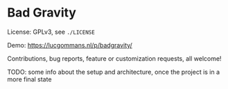 # Bad Gravity

License: GPLv3, see `./LICENSE`

Demo: https://lucgommans.nl/p/badgravity/

Contributions, bug reports, feature or customization requests, all welcome!

TODO: some info about the setup and architecture, once the project is in a more final state

